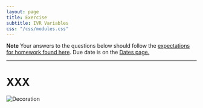 ```yaml
---
layout: page
title: Exercise
subtitle: IVR Variables
css: "/css/modules.css"
---
```


<div class="alert alert-warning">
  <strong>Note</strong> Your answers to the questions below should follow the <a href="../../resources/hwformat" target="_blank">expectations for homework found here</a>. Due date is on the <a href="../../resources/Dates-Current" target="_blank">Dates page.</a>
</div>

----

# XXX
<img src="../zimgs/XXX.jpg" alt="Decoration" class="img-right">
